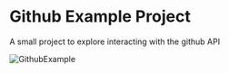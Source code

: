 # Github Example Project

A small project to explore interacting with the github API

![GithubExample](https://user-images.githubusercontent.com/11317385/153957479-05327d35-c03f-4aa5-909c-ba3697838d44.gif)
